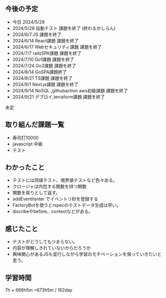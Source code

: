 ## 今後の予定
- 今日 2024/5/29
- 2024/5/28 自動テスト 課題を終了 (終わるかしらん)
- 2024/6/7 JS 課題を終了
- 2024/6/14 React課題 課題を終了
- 2024/6/17 Webセキュリティ課題 課題を終了
- 2024/7/7 railsSPA課題 課題を終了
- 2024/7/10 Go1課題 課題を終了
- 2024/7/24 Go2課題 課題を終了
- 2024/8/14 GoSPA課題終了
- 2024/8/21 TS課題 課題を終了
- 2024/9/1 Next.js課題 課題を終了
- 2024/9/14 NoSQL ,githubaction aws初級課題 課題を終了
- 2024/9/21 デプロイ,terraform課題 課題を終了

未定

## 取り組んだ課題一覧
- 寿司打10000
- javascript 中級
- テスト
## わかったこと
- テストには同値テスト、境界値テストなど色々ある。
- クロージャは内包する関数を持つ関数
- 関数を戻りとして返す。
- addEventlisnter でイベントリ砂を登録する
- FactoryBotを使うとrspecのテストデータ生成は早い。
- discribeやbefore、contextなどがある。
## 感じたこと
- テストがどうしてもつまらない。
- 内容が理解しきれていないからだろうか
- 興味関心があるJSも並行しながら学習のモチベーションを保っていきたいと思う。
## 学習時間
7h + 666h5m
=673h5m  / 162day